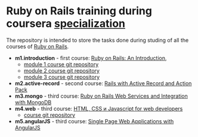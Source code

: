 Ruby on Rails training during coursera [specialization](https://www.coursera.org/specializations/ruby-on-rails)
========================


The repository is intended to store the tasks done during studing of all the courses of [Ruby on Rails](https://www.coursera.org/specializations/ruby-on-rails).

* **m1.introduction** - first course: [Ruby on Rails: An Introduction](https://www.coursera.org/learn/ruby-on-rails-intro), 
  * [module 1 course git repository](https://github.com/jhu-ep-coursera/fullstack-course1-module1)
  * [module 2 course git repository](https://github.com/jhu-ep-coursera/fullstack-course1-module2)
  * [module 3 course git repository](https://github.com/jhu-ep-coursera/fullstack-course1-module3)
* **m2.active-record** - second course: [Rails with Active Record and Action Pack](https://www.coursera.org/learn/rails-with-active-record) 
* **m3.mongo** - third course: [Ruby on Rails Web Services and Integration with MongoDB](https://www.coursera.org/learn/ruby-on-rails-web-services-mongodb) 
* **m4.web** - third course: [HTML, CSS и Javascript for web developers](https://www.coursera.org/learn/html-css-javascript-for-web-developers)
  * [course git repository](https://github.com/jhu-ep-coursera/fullstack-course4)
* **m5.angularJS** - third course: [Single Page Web Applications with AngularJS](https://www.coursera.org/learn/ruby-on-rails-intro) 

